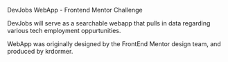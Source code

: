 DevJobs WebApp - Frontend Mentor Challenge

DevJobs will serve as a searchable webapp that pulls in data regarding various tech employment oppurtunities.

WebApp was originally designed by the FrontEnd Mentor design team, and produced by krdormer.
